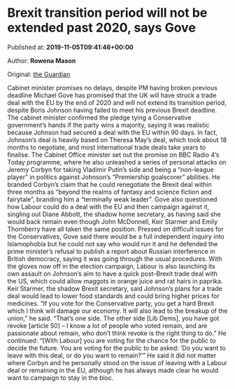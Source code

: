 
# Brexit transition period will not be extended past 2020, says Gove

Published at: **2019-11-05T09:41:46+00:00**

Author: **Rowena Mason**

Original: [the Guardian](https://www.theguardian.com/politics/2019/nov/05/brexit-transition-period-not-extended-past-2020-gove)

Cabinet minister promises no delays, despite PM having broken previous deadline
Michael Gove has promised that the UK will have struck a trade deal with the EU by the end of 2020 and will not extend its transition period, despite Boris Johnson having failed to meet his previous Brexit deadline.
The cabinet minister confirmed the pledge tying a Conservative government’s hands if the party wins a majority, saying it was realistic because Johnson had secured a deal with the EU within 90 days. In fact, Johnson’s deal is heavily based on Theresa May’s deal, which took about 18 months to negotiate, and most international trade deals take years to finalise.
The Cabinet Office minister set out the promise on BBC Radio 4’s Today programme, where he also unleashed a series of personal attacks on Jeremy Corbyn for taking Vladimir Putin’s side and being a “non-league player” in politics against Johnson’s “Premiership goalscorer” abilities.
He branded Corbyn’s claim that he could renegotiate the Brexit deal within three months as “beyond the realms of fantasy and science fiction and fairytale”, branding him a “terminally weak leader”.
Gove also questioned how Labour could do a deal with the EU and then campaign against it, singling out Diane Abbott, the shadow home secretary, as having said she would back remain even though John McDonnell, Keir Starmer and Emily Thornberry have all taken the same position.
Pressed on difficult issues for the Conservatives, Gove said there would be a full independent inquiry into Islamophobia but he could not say who would run it and he defended the prime minister’s refusal to publish a report about Russian interference in British democracy, saying it was going through the usual procedures.
With the gloves now off in the election campaign, Labour is also launching its own assault on Johnson’s aim to have a quick post-Brexit trade deal with the US, which could allow maggots in orange juice and rat hairs in paprika.
Keir Starmer, the shadow Brexit secretary, said Johnson’s plans for a trade deal would lead to lower food standards and could bring higher prices for medicines.
“If you vote for the Conservative party, you get a hard Brexit which I think will damage our economy. It will also lead to the breakup of the union,” he said.
“That’s one side. The other side [Lib Dems], you have got revoke [article 50] – I know a lot of people who voted remain, and are passionate about remain, who don’t think revoke is the right thing to do.”
He continued: “[With Labour] you are voting for the chance for the public to decide the future. You are voting for the public to be asked: ‘Do you want to leave with this deal, or do you want to remain?’”
He said it did not matter where Corbyn and he personally stood on the issue of leaving with a Labour deal or remaining in the EU, although he has always made clear he would want to campaign to stay in the bloc.
